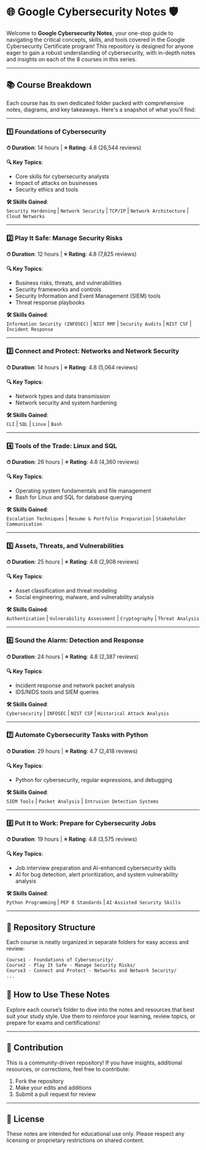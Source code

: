 
# 🌐 Google Cybersecurity Notes 🛡️

Welcome to **Google Cybersecurity Notes**, your one-stop guide to navigating the critical concepts, skills, and tools covered in the Google Cybersecurity Certificate program! This repository is designed for anyone eager to gain a robust understanding of cybersecurity, with in-depth notes and insights on each of the 8 courses in this series.

---

## 📚 Course Breakdown

Each course has its own dedicated folder packed with comprehensive notes, diagrams, and key takeaways. Here's a snapshot of what you'll find:

---

### 1️⃣ Foundations of Cybersecurity  
**⏱ Duration**: 14 hours | **⭐ Rating**: 4.8 (26,544 reviews)

**🔍 Key Topics**:
- Core skills for cybersecurity analysts
- Impact of attacks on businesses
- Security ethics and tools

**🛠 Skills Gained**:  
`Security Hardening` | `Network Security` | `TCP/IP` | `Network Architecture` | `Cloud Networks`

---

### 2️⃣ Play It Safe: Manage Security Risks  
**⏱ Duration**: 12 hours | **⭐ Rating**: 4.8 (7,825 reviews)

**🔍 Key Topics**:
- Business risks, threats, and vulnerabilities
- Security frameworks and controls
- Security Information and Event Management (SIEM) tools
- Threat response playbooks

**🛠 Skills Gained**:  
`Information Security (INFOSEC)` | `NIST RMF` | `Security Audits` | `NIST CSF` | `Incident Response`

---

### 3️⃣ Connect and Protect: Networks and Network Security  
**⏱ Duration**: 14 hours | **⭐ Rating**: 4.8 (5,064 reviews)

**🔍 Key Topics**:
- Network types and data transmission
- Network security and system hardening

**🛠 Skills Gained**:  
`CLI` | `SQL` | `Linux` | `Bash`

---

### 4️⃣ Tools of the Trade: Linux and SQL  
**⏱ Duration**: 26 hours | **⭐ Rating**: 4.8 (4,360 reviews)

**🔍 Key Topics**:
- Operating system fundamentals and file management
- Bash for Linux and SQL for database querying

**🛠 Skills Gained**:  
`Escalation Techniques` | `Resume & Portfolio Preparation` | `Stakeholder Communication`

---

### 5️⃣ Assets, Threats, and Vulnerabilities  
**⏱ Duration**: 25 hours | **⭐ Rating**: 4.8 (2,908 reviews)

**🔍 Key Topics**:
- Asset classification and threat modeling
- Social engineering, malware, and vulnerability analysis

**🛠 Skills Gained**:  
`Authentication` | `Vulnerability Assessment` | `Cryptography` | `Threat Analysis`

---

### 6️⃣ Sound the Alarm: Detection and Response  
**⏱ Duration**: 24 hours | **⭐ Rating**: 4.8 (2,387 reviews)

**🔍 Key Topics**:
- Incident response and network packet analysis
- IDS/NIDS tools and SIEM queries

**🛠 Skills Gained**:  
`Cybersecurity` | `INFOSEC` | `NIST CSF` | `Historical Attack Analysis`

---

### 7️⃣ Automate Cybersecurity Tasks with Python  
**⏱ Duration**: 29 hours | **⭐ Rating**: 4.7 (2,418 reviews)

**🔍 Key Topics**:
- Python for cybersecurity, regular expressions, and debugging

**🛠 Skills Gained**:  
`SIEM Tools` | `Packet Analysis` | `Intrusion Detection Systems`

---

### 8️⃣ Put It to Work: Prepare for Cybersecurity Jobs  
**⏱ Duration**: 19 hours | **⭐ Rating**: 4.8 (3,575 reviews)

**🔍 Key Topics**:
- Job interview preparation and AI-enhanced cybersecurity skills
- AI for bug detection, alert prioritization, and system vulnerability analysis

**🛠 Skills Gained**:  
`Python Programming` | `PEP 8 Standards` | `AI-Assisted Security Skills`

---

## 📁 Repository Structure

Each course is neatly organized in separate folders for easy access and review:
```plaintext
Course1 - Foundations of Cybersecurity/
Course2 - Play It Safe - Manage Security Risks/
Course3 - Connect and Protect - Networks and Network Security/
...
```

## 🔗 How to Use These Notes
Explore each course’s folder to dive into the notes and resources that best suit your study style. Use them to reinforce your learning, review topics, or prepare for exams and certifications!

---

## 🤝 Contribution

This is a community-driven repository! If you have insights, additional resources, or corrections, feel free to contribute:
1. Fork the repository
2. Make your edits and additions
3. Submit a pull request for review

---

## 📜 License

These notes are intended for educational use only. Please respect any licensing or proprietary restrictions on shared content.

